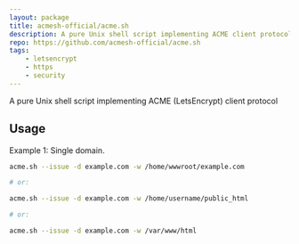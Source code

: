 ```yaml
---
layout: package
title: acmesh-official/acme.sh
description: A pure Unix shell script implementing ACME client protocol
repo: https://github.com/acmesh-official/acme.sh
tags:
    - letsencrypt
    - https
    - security
---
```

 
A pure Unix shell script implementing ACME (LetsEncrypt) client protocol
 
## Usage

Example 1: Single domain.

```bash 
acme.sh --issue -d example.com -w /home/wwwroot/example.com

# or:

acme.sh --issue -d example.com -w /home/username/public_html

# or:

acme.sh --issue -d example.com -w /var/www/html
```
 
